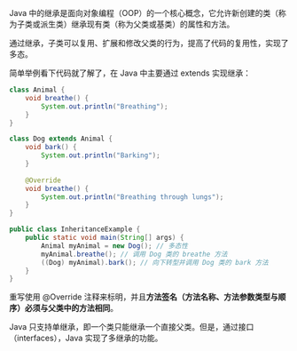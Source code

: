 Java 中的继承是面向对象编程（OOP）的一个核心概念，它允许新创建的类（称为子类或派生类）继承现有类（称为父类或基类）的属性和方法。

通过继承，子类可以复用、扩展和修改父类的行为，提高了代码的复用性，实现了多态。

简单举例看下代码就了解了，在 Java 中主要通过 extends 实现继承：

```java
class Animal {
    void breathe() {
        System.out.println("Breathing");
    }
}

class Dog extends Animal {
    void bark() {
        System.out.println("Barking");
    }
    
    @Override
    void breathe() {
        System.out.println("Breathing through lungs");
    }
}

public class InheritanceExample {
    public static void main(String[] args) {
        Animal myAnimal = new Dog(); // 多态性
        myAnimal.breathe(); // 调用 Dog 类的 breathe 方法
        ((Dog) myAnimal).bark(); // 向下转型并调用 Dog 类的 bark 方法
    }
}
```

重写使用 @Override 注释来标明，并且**方法签名（方法名称、方法参数类型与顺序）必须与父类中的方法相同**。

Java 只支持单继承，即一个类只能继承一个直接父类。但是，通过接口（interfaces），Java 实现了多继承的功能。